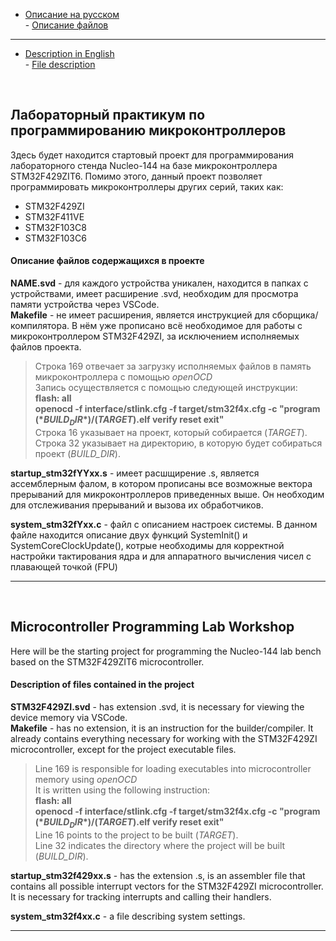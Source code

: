 - [Описание на русском](#ru_description)  
      - [Описание файлов](#file_ru_description)
***
- [Description in English](#en_description)  
      - [File description](#file_en_description)  
<br/>

## <a name="ru_description"></a> Лабораторный практикум по программированию микроконтроллеров
Здесь будет находится стартовый проект для программирования лабораторного стенда Nucleo-144 на базе микроконтроллера STM32F429ZIT6. Помимо этого, данный проект позволяет программировать микроконтроллеры других серий, таких как:
- STM32F429ZI
- STM32F411VE
- STM32F103C8
- STM32F103C6

#### <a name="file_ru_description"></a> Описание файлов содержащихся в проекте  
**NAME.svd** - для каждого устройства уникален, находится в папках с устройствами, имеет расширение .svd, необходим для просмотра памяти устройства через VSCode.  
**Makefile** - не имеет расширения, является инструкцией для сборщика/компилятора. В нём уже прописано всё необходимое для работы с микроконтроллером STM32F429ZI, за исключением исполняемых файлов проекта.  
> Строка 169 отвечает за загрузку исполняемых файлов в память микроконтроллера с помощью *openOCD*  
> Запись осуществляется с помощью следующей инструкции:
><br/> **flash: all**
><br/> **openocd -f interface/stlink.cfg -f target/stm32f4x.cfg -c "program $(*BUILD_DIR*)/$(*TARGET*).elf verify reset exit"**
><br/> Строка 16 указывает на проект, который собирается (*TARGET*).
><br/> Строка 32 указывает на директорию, в которую будет собираться проект (*BUILD_DIR*).
  
**startup_stm32fYYxx.s** - имеет расшщирение .s, является ассемблерным фалом, в котором прописаны все возможные вектора прерываний для микроконтроллеров приведенных выше. Он необходим для отслеживания прерываний и вызова их обработчиков.  

**system_stm32fYxx.c** - файл с описанием настроек системы. В данном файле находится описание двух функций SystemInit() и SystemCoreClockUpdate(), котрые необходимы для корректной настройки тактирования ядра и для аппаратного вычисления чисел с плавающей точкой (FPU)
***
<br/>

## <a name="en_description"></a> Microcontroller Programming Lab Workshop
Here will be the starting project for programming the Nucleo-144 lab bench based on the STM32F429ZIT6 microcontroller. 

#### <a name="file_en_description"></a> Description of files contained in the project   
**STM32F429ZI.svd** - has extension .svd, it is necessary for viewing the device memory via VSCode.  
**Makefile** - has no extension, it is an instruction for the builder/compiler. It already contains everything necessary for working with the STM32F429ZI microcontroller, except for the project executable files.  
> Line 169 is responsible for loading executables into microcontroller memory using *openOCD*  
> It is written using the following instruction:
><br/> **flash: all**
><br/> **openocd -f interface/stlink.cfg -f target/stm32f4x.cfg -c "program $(*BUILD_DIR*)/$(*TARGET*).elf verify reset exit"**
><br/> Line 16 points to the project to be built (*TARGET*).
><br/> Line 32 indicates the directory where the project will be built (*BUILD_DIR*).
  
**startup_stm32f429xx.s** - has the extension .s, is an assembler file that contains all possible interrupt vectors for the STM32F429ZI microcontroller. It is necessary for tracking interrupts and calling their handlers.

**system_stm32f4xx.c** - a file describing system settings.
***
<br/>